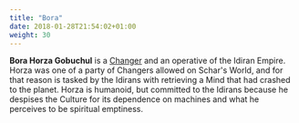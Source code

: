 ```yaml
---
title: "Bora"
date: 2018-01-28T21:54:02+01:00
weight: 30
---
```


**Bora Horza Gobuchul** is a [Changer](https://en.wikipedia.org/wiki/List_of_civilisations_in_the_Culture_series) and an operative of the Idiran Empire. Horza was one of a party of Changers allowed on Schar's World, and for that reason is tasked by the Idirans with retrieving a Mind that had crashed to the planet. Horza is humanoid, but committed to the Idirans because he despises the Culture for its dependence on machines and what he perceives to be spiritual emptiness.
